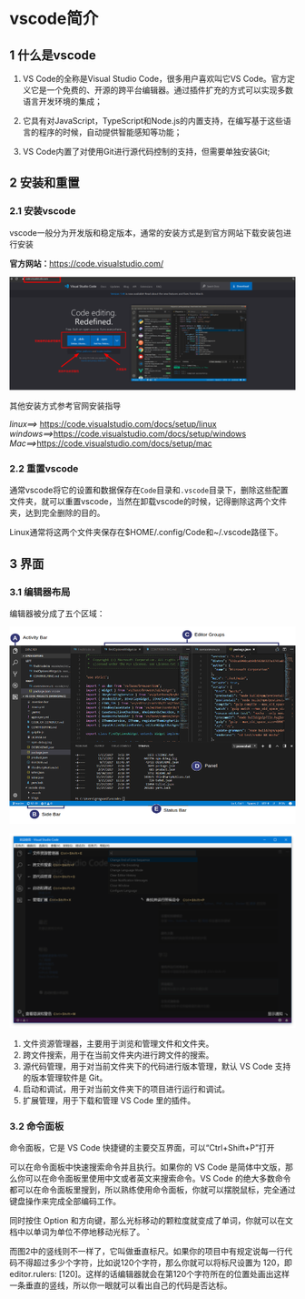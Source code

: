 # vscode简介

## 1 什么是vscode

1. VS Code的全称是Visual Studio Code，很多用户喜欢叫它VS Code。官方定义它是一个免费的、开源的跨平台编辑器。通过插件扩充的方式可以实现多数语言开发环境的集成；

2. 它具有对JavaScript，TypeScript和Node.js的内置支持，在编写基于这些语言的程序的时候，自动提供智能感知等功能；

3. VS Code内置了对使用Git进行源代码控制的支持，但需要单独安装Git;

## 2 安装和重置

### 2.1 安装vscode

vscode一般分为开发版和稳定版本，通常的安装方式是到官方网站下载安装包进行安装

**官方网站：**<https://code.visualstudio.com/>

![vscode官方页面下载](./res/014.png)

其他安装方式参考官网安装指导

*linux==>* <https://code.visualstudio.com/docs/setup/linux>
*windows==>*<https://code.visualstudio.com/docs/setup/windows>
*Mac==>*<https://code.visualstudio.com/docs/setup/mac>

### 2.2 重置vscode

通常vscode将它的设置和数据保存在`Code`目录和`.vscode`目录下，删除这些配置文件夹，就可以重置vscode，当然在卸载vscode的时候，记得删除这两个文件夹，达到完全删除的目的。

Linux通常将这两个文件夹保存在$HOME/.config/Code和~/.vscode路径下。

## 3 界面

### 3.1 编辑器布局

编辑器被分成了五个区域：

![vscode界面布局](./res/013.png)

![活动栏](./res/008.png)

1. 文件资源管理器，主要用于浏览和管理文件和文件夹。
2. 跨文件搜索，用于在当前文件夹内进行跨文件的搜索。
3. 源代码管理，用于对当前文件夹下的代码进行版本管理，默认 VS Code 支持的版本管理软件是 Git。
4. 启动和调试，用于对当前文件夹下的项目进行运行和调试。
5. 扩展管理，用于下载和管理 VS Code 里的插件。

### 3.2 命令面板

命令面板，它是 VS Code 快捷键的主要交互界面，可以“Ctrl+Shift+P”打开

可以在命令面板中快速搜索命令并且执行。如果你的 VS Code 是简体中文版，那么你可以在命令面板里使用中文或者英文来搜索命令。VS Code 的绝大多数命令都可以在命令面板里搜到，所以熟练使用命令面板，你就可以摆脱鼠标，完全通过键盘操作来完成全部编码工作。




同时按住 Option 和方向键，那么光标移动的颗粒度就变成了单词，你就可以在文档中以单词为单位不停地移动光标了。
`


而图2中的竖线则不一样了，它叫做垂直标尺。如果你的项目中有规定说每一行代码不得超过多少个字符，比如说120个字符，那么你就可以将标尺设置为 120，即 editor.rulers: [120]。这样的话编辑器就会在第120个字符所在的位置处画出这样一条垂直的竖线，所以你一眼就可以看出自己的代码是否达标。
